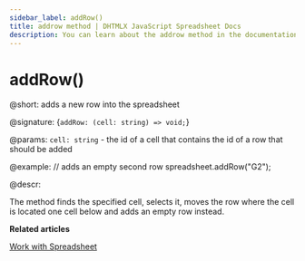 ```yaml
---
sidebar_label: addRow()
title: addrow method | DHTMLX JavaScript Spreadsheet Docs
description: You can learn about the addrow method in the documentation of the DHTMLX JavaScript Spreadsheet library. Browse developer guides and API reference, try out code examples and live demos, and download a free 30-day evaluation version of DHTMLX Spreadsheet.
---
```


# addRow()

@short: adds a new row into the spreadsheet

@signature: {`addRow: (cell: string) => void;`}

@params:
`cell: string` - the id of a cell that contains the id of a row that should be added

@example:
// adds an empty second row
spreadsheet.addRow("G2");

@descr:

The method finds the specified cell, selects it, moves the row where the cell is located one cell below and adds an empty row instead.

**Related articles**

[Work with Spreadsheet](working_with_ssheet.md#addingremoving-rows-and-columns)
